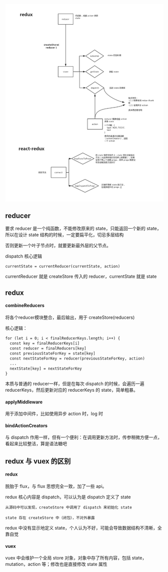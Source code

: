 <img src="https://github.com/HanLess/react-analysis/blob/master/img/redux%26react-redux.png" />

## reducer

要求 reducer 是一个纯函数，不能修改原来的 state，只能返回一个新的 state，所以在设计 state 结构的时候，一定要扁平化，切忌多层结构

否则更新一个叶子节点时，就要更新最外层的父节点。

dispatch 核心逻辑

```
currentState = currentReducer(currentState, action)
```

currentReducer 就是 createStore 传入的 reducer，currentState 就是 state

## redux

#### combineReducers

将各个reducer模块整合，最后输出，用于 createStore(reducers)

核心逻辑：

```
for (let i = 0; i < finalReducerKeys.length; i++) {
  const key = finalReducerKeys[i]
  const reducer = finalReducers[key]
  const previousStateForKey = state[key]
  const nextStateForKey = reducer(previousStateForKey, action)
  ...
  nextState[key] = nextStateForKey
}
```

本质与普通的 reducer一样，但是在每次 dispatch 的时候，会遍历一遍 reducerKeys，然后更新对应的 reducerKeys 的 state，简单粗暴。

#### applyMiddleware

用于添加中间件，比如使用异步 action 时，log 时

#### bindActionCreators

与 dispatch 作用一样，但有一个便利：在调用更新方法时，传参稍微方便一点，看起来比较整洁，算是语法糖吧

## redux 与 vuex 的区别

#### redux

脱胎于 flux，与 flux 思想完全一致，加了一些 api。

redux 核心内容是 dispatch，可以认为是 dispatch 定义了 state

```
从源码中可以发现，createStore 中调用了 dispatch 来初始化 state

state 存在 createStore 中（闭包），不对外暴露
```

redux 中没有显示地定义 state，个人认为不好，可能会导致数据结构不清晰，全靠自觉

#### vuex

vuex 中会维护一个全局 store 对象，对象中存了所有内容，包括 state，mutation，action 等；修改也是直接修改 state 属性

